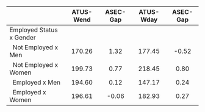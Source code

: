 
|                      |    ATUS-Wend |     ASEC-Gap |    ATUS-Wday |     ASEC-Gap |
| -------------------- | :----------: | :----------: | :----------: | :----------: |
| Employed Status x Gender |              |              |              |              |
| &nbsp;&nbsp;Not Employed x Men |       170.26 |         1.32 |       177.45 |        -0.52 |
| &nbsp;&nbsp;Not Employed x Women |       199.73 |         0.77 |       218.45 |         0.80 |
| &nbsp;&nbsp;Employed x Men |       194.60 |         0.12 |       147.17 |         0.24 |
| &nbsp;&nbsp;Employed x Women |       196.61 |        -0.06 |       182.93 |         0.27 |


